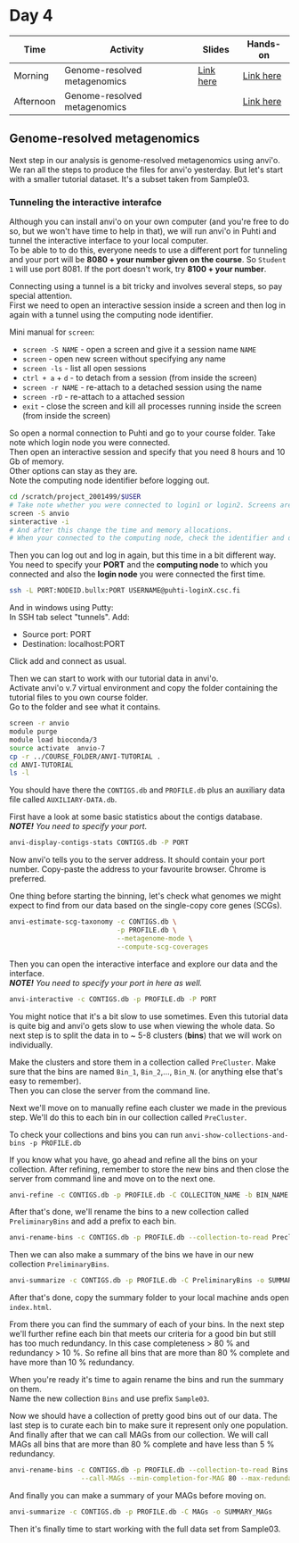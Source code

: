 # Day 4

| Time      | Activity                     | Slides                                        | Hands-on                                   |
|-----------|------------------------------|-----------------------------------------------|--------------------------------------------|
| Morning   | Genome-resolved metagenomics | [Link here](genome-resolced-metagenomics.pdf) | [Link here](#genome-resolved-metagenomics) |
| Afternoon | Genome-resolved metagenomics |                                               | [Link here](#genome-resolved-metagenomics) |

## Genome-resolved metagenomics

Next step in our analysis is genome-resolved metagenomics using anvi'o. We ran all the steps to produce the files for anvi'o yesterday.
But let's start with a smaller tutorial dataset. It's a subset taken from Sample03.

### Tunneling the interactive interafce

Although you can install anvi'o on your own computer (and you're free to do so, but we won't have time to help in that), we will run anvi'o in Puhti and tunnel the interactive interface to your local computer.  
To be able to to do this, everyone needs to use a different port for tunneling and your port will be __8080 + your number given on the course__. So `Student 1` will use port 8081. If the port doesn't work, try __8100 + your number__.  

Connecting using a tunnel is a bit tricky and involves several steps, so pay special attention.  
First we need to open an interactive session inside a screen and then log in again with a tunnel using the computing node identifier.

Mini manual for `screen`:
* `screen -S NAME` - open a screen and give it a session name `NAME`
* `screen` - open new screen without specifying any name
* `screen -ls` - list all open sessions
* `ctrl + a` + `d` - to detach from a session (from inside the screen)
* `screen -r NAME` - re-attach to a detached session using the name
* `screen -rD` - re-attach to a attached session
* `exit` - close the screen and kill all processes running inside the screen (from inside the screen)

So open a normal connection to Puhti and go to your course folder. Take note which login node you were connected.   
Then open an interactive session and specify that you need 8 hours and 10 Gb of memory.  
Other options can stay as they are.  
Note the computing node identifier before logging out.

```bash
cd /scratch/project_2001499/$USER
# Take note whether you were connected to login1 or login2. Screens are login node specific.
screen -S anvio
sinteractive -i
# And after this change the time and memory allocations.
# When your connected to the computing node, check the identifier and detach from the screen
```

Then you can log out and log in again, but this time in a bit different way.  
You need to specify your __PORT__ and the __computing node__ to which you connected and also the __login node__ you were connected the first time.  

```bash
ssh -L PORT:NODEID.bullx:PORT USERNAME@puhti-loginX.csc.fi
```

And in windows using Putty:  
In SSH tab select "tunnels". Add:  
- Source port: PORT  
- Destination: localhost:PORT  

Click add and connect as usual.

Then we can start to work with our tutorial data in anvi'o.  
Activate anvi'o v.7 virtual environment and copy the folder containing the tutorial files to you own course folder.  
Go to the folder and see what it contains.

```bash
screen -r anvio
module purge
module load bioconda/3
source activate  anvio-7
cp -r ../COURSE_FOLDER/ANVI-TUTORIAL .
cd ANVI-TUTORIAL
ls -l
```
You should have there the `CONTIGS.db` and `PROFILE.db` plus an auxiliary data file called `AUXILIARY-DATA.db`.

First have a look at some basic statistics about the contigs database.  
*__NOTE!__ You need to specify your port.*

```bash
anvi-display-contigs-stats CONTIGS.db -P PORT
```
Now anvi'o tells you to the server address. It should contain your port number. Copy-paste the address to your favourite browser. Chrome is preferred.

One thing before starting the binning, let's check what genomes we might expect to find from our data based on the single-copy core genes (SCGs).

```bash
anvi-estimate-scg-taxonomy -c CONTIGS.db \
                           -p PROFILE.db \
                           --metagenome-mode \
                           --compute-scg-coverages

```

Then you can open the interactive interface and explore our data and the interface.  
*__NOTE!__ You need to specify your port in here as well.*

```bash
anvi-interactive -c CONTIGS.db -p PROFILE.db -P PORT
```

You might notice that it's a bit slow to use sometimes. Even this tutorial data is quite big and anvi'o gets slow to use when viewing the whole data. So next step is to split the data in to ~ 5-8 clusters (__bins__) that we will work on individually.

Make the clusters and store them in a collection called `PreCluster`. Make sure that the bins are named `Bin_1`, `Bin_2`,..., `Bin_N`. (or anything else that's easy to remember).  
Then you can close the server from the command line.

Next we'll move on to manually refine each cluster we made in the previous step. We'll do this to each bin in our collection called `PreCluster`.  

To check your collections and bins you can run `anvi-show-collections-and-bins -p PROFILE.db`

If you know what you have, go ahead and refine all the bins on your collection.
After refining, remember to store the new bins and then close the server from command line and move on to the next one.

```bash
anvi-refine -c CONTIGS.db -p PROFILE.db -C COLLECITON_NAME -b BIN_NAME -P PORT
```

After that's done, we'll rename the bins to a new collection called `PreliminaryBins` and add a prefix to each bin.

```bash
anvi-rename-bins -c CONTIGS.db -p PROFILE.db --collection-to-read Precluster --collection-to-write PreliminaryBins --prefix Preliminary --report-file REPORT_PreliminaryBins
```
Then we can also make a summary of the bins we have in our new collection `PreliminaryBins`.

```bash
anvi-summarize -c CONTIGS.db -p PROFILE.db -C PreliminaryBins -o SUMMARY_PreliminaryBins
```
After that's done, copy the summary folder to your local machine ands open `index.html`.

From there you can find the summary of each of your bins. In the next step we'll further refine each bin that meets our criteria for a good bin but still has too much redundancy. In this case completeness > 80 % and redundancy > 10 %. So refine all bins that are more than 80 % complete and have more than 10 % redundancy.

When you're ready it's time to again rename the bins and run the summary on them.  
Name the new collection `Bins` and use prefix `Sample03`.

Now we should have a collection of pretty good bins out of our data. The last step is to curate each bin to make sure it represent only one population. And finally after that we can call MAGs from our collection. We will call MAGs all bins that are more than 80 % complete and have less than 5 % redundancy.  

```bash
anvi-rename-bins -c CONTIGS.db -p PROFILE.db --collection-to-read Bins --collection-to-write MAGs --prefix Sample03 --report-file REPORT_MAGs \
                  --call-MAGs --min-completion-for-MAG 80 --max-redundancy-for-MAG 5
```

And finally you can make a summary of your MAGs before moving on.

```bash
anvi-summarize -c CONTIGS.db -p PROFILE.db -C MAGs -o SUMMARY_MAGs
```

Then it's finally time to start working with the full data set from Sample03. 
